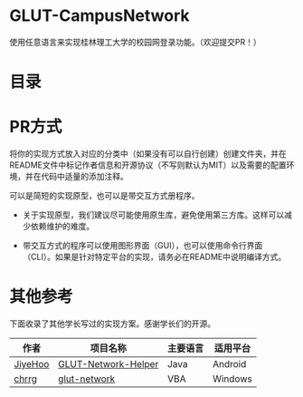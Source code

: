 # GLUT-CampusNetwork

使用任意语言来实现桂林理工大学的校园网登录功能。（欢迎提交PR！）

# 目录

# PR方式

将你的实现方式放入对应的分类中（如果没有可以自行创建）创建文件夹，并在README文件中标记作者信息和开源协议（不写则默认为MIT）以及需要的配置环境，并在代码中适量的添加注释。

可以是简短的实现原型，也可以是带交互方式册程序。

- 关于实现原型，我们建议尽可能使用原生库，避免使用第三方库。这样可以减少依赖维护的难度。

- 带交互方式的程序可以使用图形界面（GUI），也可以使用命令行界面（CLI）。如果是针对特定平台的实现，请务必在README中说明编译方式。

# 其他参考

下面收录了其他学长写过的实现方案。感谢学长们的开源。

|  作者   | 项目名称| 主要语言 | 适用平台 |
|  ----  | ----  | ---- | ---- |
| [JiyeHoo](https://github.com/JiyeHoo)  | [GLUT-Network-Helper](https://github.com/GLUT-LUG/GLUT-Network-Helper) | Java | Android |
| [chrrg](https://github.com/chrrg) | [glut-network](https://github.com/chrrg/glut-network) | VBA | Windows |